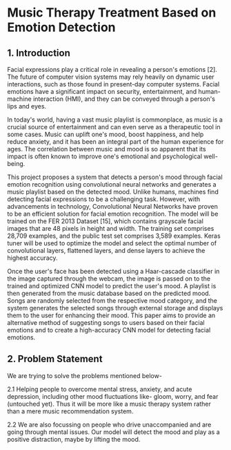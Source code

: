 # Music Therapy Treatment Based on Emotion Detection

## 1. Introduction

Facial expressions play a critical role in revealing a person's emotions [2]. The future of computer vision systems may rely heavily on dynamic user interactions, such as those found in present-day computer systems. Facial emotions have a significant impact on security, entertainment, and human-machine interaction (HMI), and they can be conveyed through a person's lips and eyes. 

In today's world, having a vast music playlist is commonplace, as music is a crucial source of entertainment and can even serve as a therapeutic tool in some cases. Music can uplift one's mood, boost happiness, and help reduce anxiety, and it has been an integral part of the human experience for ages. The correlation between music and mood is so apparent that its impact is often known to improve one's emotional and psychological well-being.

This project proposes a system that detects a person's mood through facial emotion recognition using convolutional neural networks and generates a music playlist based on the detected mood. Unlike humans, machines find detecting facial expressions to be a challenging task. However, with advancements in technology, Convolutional Neural Networks have proven to be an efficient solution for facial emotion recognition. The model will be trained on the FER 2013 Dataset [15], which contains grayscale facial images that are 48 pixels in height and width. The training set comprises 28,709 examples, and the public test set comprises 3,589 examples. Keras tuner will be used to optimize the model and select the optimal number of convolutional layers, flattened layers, and dense layers to achieve the highest accuracy.

Once the user's face has been detected using a Haar-cascade classifier in the image captured through the webcam, the image is passed on to the trained and optimized CNN model to predict the user's mood. A playlist is then generated from the music database based on the predicted mood. Songs are randomly selected from the respective mood category, and the system generates the selected songs through external storage and displays them to the user for enhancing their mood. This paper aims to provide an alternative method of suggesting songs to users based on their facial emotions and to create a high-accuracy CNN model for detecting facial emotions.

## 2. Problem Statement

We are trying to solve the problems mentioned below-

   2.1 Helping people to overcome mental stress, anxiety, and acute depression, including other mood fluctuations like- gloom, worry, and fear (untouched yet). Thus it will be more like a music therapy system rather than a mere music recommendation system.
  
   2.2 We are also focussing on people who drive unaccompanied and are going through mental issues. Our model will detect the mood and play as a positive distraction, maybe by lifting the mood. 

